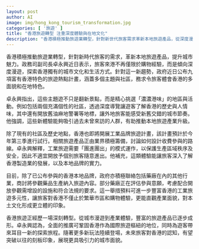 ```yaml
---
layout: post
author: AI
image: img/hong_kong_tourism_transformation.jpg
categories: [ '旅遊' ]
title: "香港旅遊轉型 注重深度體驗與在地文化"
description: "香港積極推動旅遊業轉型，針對新世代旅客需求革新本地旅遊產品，從深度漫遊社區、開放歷史地標，到即將啟動的工業品牌旅遊計畫，聚焦多元主題與城市特色，讓旅客體會香港文化與產業的多重面貌，進一步突破以往單一的購物印象，提供嶄新旅遊體驗。"
---
```

香港積極推動旅遊業轉型，針對新時代旅客的需求，革新本地旅遊產品，提升城市魅力。政務司副司長卓永興近日表示，旅客來港不再僅限於購物經驗，而是傾向深度漫遊，探索香港獨有的城市文化和生活方式。針對這一新趨勢，政府近日公布九項富有香港特色的旅遊熱點計畫，涵蓋多個主題與社區，務求令旅客體會香港的多面貌和在地特色。

卓永興指出，這些主題遊不只是翻新景點，而是精心挑選「濃濃港味」的地區與活動。例如包括兩個充滿個性的社區，透過深度導覽讓遊客了解香港的歷史與人情味，其中還有開放舊油麻地警署等地標，讓外地旅客能感受新舊交錯的城市節奏。他強調，這些新體驗能夠吸引過去未曾來訪的人群，有助推動本地旅遊產業升級。

除了現有的社區及歷史地點，香港也即將開展工業品牌旅遊計畫，該計畫預計於今年第三季進行試行。相關旅遊產品正由業界積極籌備，討論如何設計收費參與的路線。卓永興解釋，工業旅遊需要「團進團出」的模式運作，以保護生產區域秩序及安全，因此不適宜開放予個別旅客隨意進出。他補充，這類體驗能讓旅客深入了解香港製造業的發展，以及本地品牌的實力。

目前，除了已公布參與的香港本地品牌，政府亦積極聯絡包括藥廠在內的其他行業，商討將參觀藥品生產納入旅遊內容。部分藥廠正在評估參與意願，考慮配合開放參觀需增設的設施和符合法規的要求。這一舉措預料可進一步豐富香港的工業旅遊多元性，讓旅客對香港不僅止於繁華市區和購物體驗，更能直觀產業面貌，對本土文化形成更立體的印象。

香港旅遊正經歷一場深刻轉型。從城市漫遊到產業體驗，豐富的旅遊產品已逐步成形。卓永興認為，全面的推廣可鞏固香港作為國際旅遊樞紐的地位，同時為遊客帶來耳目一新的探索旅程。隨著更多新玩法陸續登場，未來旅客對香港的認知，有望突破以往的刻板印象，展現更具吸引力的城市面貌。